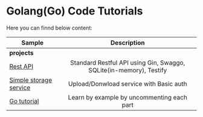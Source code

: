 # Golang(Go) Code Tutorials
Here you can finnd below content:
<table>
<thead>
<tr>
<th>Sample</th>
<th align="center">Description</th>
</tr>
</thead>
<tbody>
<tr>
<td colspan="2"><strong>projects</strong></td>
</tr>
<tr>
<td><a href="/examples/rest-api-gin">Rest API</a></td>
<td align="center">Standard Restful API using Gin, Swaggo, SQLite(in-memory), Testify</td>
</tr>
<tr>
<td><a href="/examples/storage-service">Simple storage service</a></td>
<td align="center">Upload/Donwload service with Basic auth</td>
</tr>
<tr>
<tr>
<td><a href="/tutorial">Go tutorial</a></td>
<td align="center">Learn by example by uncommenting each part</td>
</tr>
</tbody>
</table>
